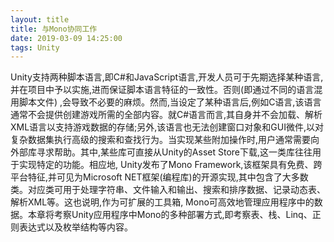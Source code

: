 ```yaml
---
layout: title
title: 与Mono协同工作
date: 2019-03-09 14:25:00
tags: Unity
---
```

Unity支持两种脚本语言,即C#和JavaScript语言,开发人员可于先期选择某种语言,并在项目中予以实施,进而保证脚本语言特征的一致性。否则(即通过不同的语言混用脚本文件) ,会导致不必要的麻烦。然而,当设定了某种语言后,例如C语言,该语言通常不会提供创建游戏所需的全部内容。就C#语言而言,其自身并不会加载、解析XML语言以支持游戏数据的存储;另外,该语言也无法创建窗口对象和GUI微件,以对复杂数据集执行高级的搜索和查找行为。当实现某些附加操作时,用户通常需要向外部库寻求帮助。其中,某些库可直接从Unity的Asset Store下载,这一类库往往用于实现特定的功能。相应地, Unity发布了Mono Framework,该框架具有免费、跨平台特征,并可见为Microsoft NET框架(编程库)的开源实现,其中包含了大多数类。对应类可用于处理字符串、文件输入和输出、搜索和排序数据、记录动态表、解析XML等。这也说明,作为可扩展的工具箱, Mono可高效地管理应用程序中的数据。本章将考察Unity应用程序中Mono的多种部署方式,即考察表、栈、Linq、正则表达式以及枚举结构等内容。

